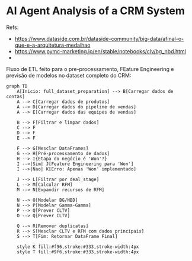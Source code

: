 # AI Agent Analysis of a CRM System

Refs:
- https://www.dataside.com.br/dataside-community/big-data/afinal-o-que-e-a-arquitetura-medalhao
- https://www.pymc-marketing.io/en/stable/notebooks/clv/bg_nbd.html
-


Fluxo de ETL feito para o pre-processamento, FEature Engineering e previsão de modelos no dataset completo do CRM:

```mermaid
graph TD
    A[Inicio: full_dataset_preparation] --> B[Carregar dados de contas]
    A --> C[Carregar dados de produtos]
    A --> D[Carregar dados do pipeline de vendas]
    A --> E[Carregar dados das equipes de vendas]

    B --> F[Filtrar e limpar dados]
    C --> F
    D --> F
    E --> F

    F --> G[Mesclar DataFrames]
    G --> H[Pré-processamento de dados]
    H --> I{Etapa do negócio é 'Won'?}
    I -->|Sim| J[Feature Engineering para 'Won']
    I -->|Nao| K[Erro: Apenas 'Won' implementado]

    J --> L[Filtrar por deal_stage]
    L --> M[Calcular RFM]
    M --> N[Expandir recursos de RFM]

    N --> O[Modelar BG/NBD]
    N --> P[Modelar Gamma-Gamma]
    P --> Q[Prever CLTV]
    O --> Q[Prever CLTV]

    Q --> R[Remover duplicatas]
    R --> S[Mesclar CLTV e RFM com dados principais]
    S --> T[Fim: Retornar DataFrame Final]

    style K fill:#f96,stroke:#333,stroke-width:4px
    style T fill:#9f6,stroke:#333,stroke-width:4px
```